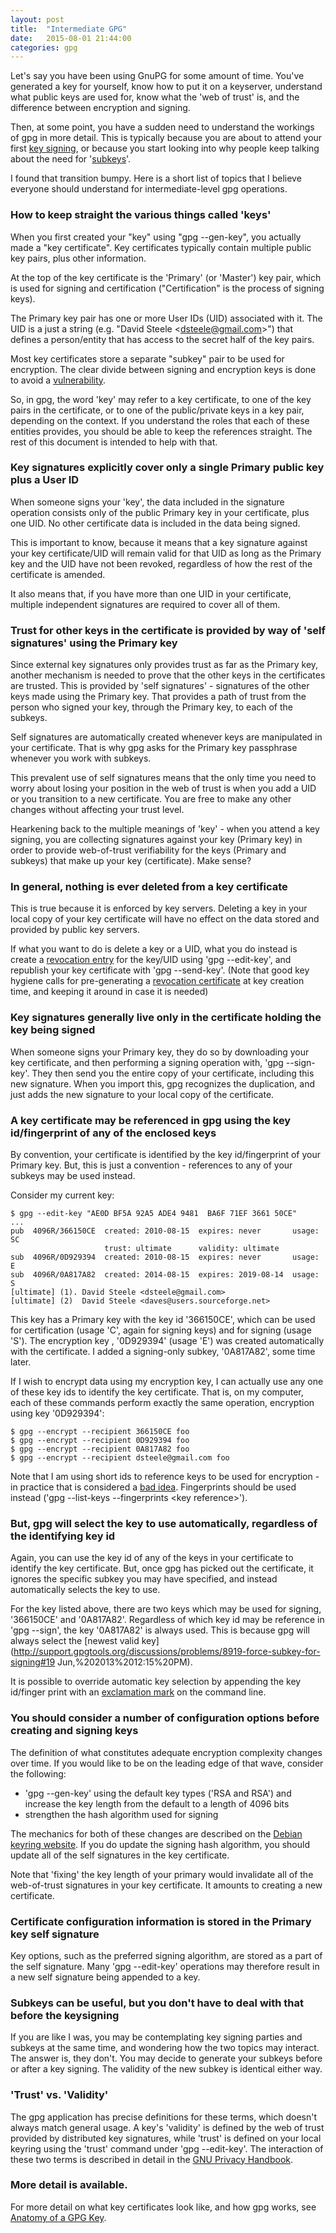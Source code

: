 ```yaml
---
layout: post
title:  "Intermediate GPG"
date:   2015-08-01 21:44:00
categories: gpg
---
```


Let's say you have been using  GnuPG for some amount of time. You've generated a key for yourself, know how to put it on a keyserver, understand what public keys are used for, know what the 'web of trust' is, and the difference between encryption and signing.

Then, at some point, you have a sudden need to understand the workings of gpg in more detail. This is typically because you are about to attend your first [key signing](https://en.wikipedia.org/wiki/Key_signing_party), or because you start looking into why people keep talking about the need for '[subkeys](https://wiki.debian.org/Subkeys)'.

I found that transition bumpy. Here is a short list of topics that I believe everyone should understand for intermediate-level gpg operations.

### How to keep straight the various things called 'keys'
 
When you first created your "key" using "gpg --gen-key", you actually made a "key certificate". Key certificates typically contain multiple public key pairs, plus other information.
 
At the top of the key certificate is the 'Primary' (or 'Master') key pair, which is used for signing and certification  ("Certification" is the process of signing keys).
 
The Primary key pair has one or more User IDs (UID) associated with it. The UID is a just a string (e.g. "David Steele &lt;dsteele@gmail.com&gt;") that defines a person/entity that has access to the secret half of the key pairs.
 
Most key certificates store a separate "subkey" pair to be used for encryption. The clear divide between signing and encryption keys is done to avoid a [vulnerability](http://serverfault.com/questions/397973/gpg-why-am-i-encrypting-with-subkey-instead-of-primary-key).

So, in gpg, the word 'key' may refer to a key certificate, to one of the key pairs in the certificate, or to one of the public/private keys in a key pair, depending on the context. If you understand the roles that each of these entities provides, you should be able to keep the references straight. The rest of this document is intended to help with that.

### Key signatures explicitly cover only a single Primary public key plus a User ID
 
When someone signs your 'key', the data included in the signature operation consists only of the public Primary key in your certificate, plus one UID. No other certificate data is included in the data being signed.

This is important to know, because it means that a key signature against your key certificate/UID will remain valid for that UID as long as the Primary key and the UID have not been revoked, regardless of how the rest of the certificate is amended.

It also means that, if you have more than one UID in your certificate, multiple independent signatures are required to cover all of them.

### Trust for other keys in the certificate is provided by way of 'self signatures' using the Primary key

Since external key signatures only provides trust as far as the Primary key, another mechanism is needed to prove that the other keys in the certificates are trusted. This is provided by 'self signatures' - signatures of the other keys made using the Primary key. That provides a path of trust from the person who signed your key, through the Primary key, to each of the subkeys.

Self signatures are automatically created whenever keys are manipulated in your certificate. That is why gpg asks for the Primary key passphrase whenever you work with subkeys.

This prevalent use of self signatures means that the only time you need to worry about losing your position in the web of trust is when you add a UID or you transition to a new certificate. You are free to make any other changes without affecting your trust level.

Hearkening back to the multiple meanings of 'key' - when you attend a key signing, you are collecting signatures against your key (Primary key) in order to provide web-of-trust verifiability for the keys (Primary and subkeys) that make up your key (certificate). Make sense?

### In general, nothing is ever deleted from a key certificate
 
This is true because it is enforced by key servers. Deleting a key in your local copy of your key certificate will have no effect on the data stored and provided by public key servers.

If what you want to do is delete a key or a UID, what you do instead is create a [revocation entry](https://www.debian-administration.org/article/450/Generating_a_revocation_certificate_with_gpg) for the key/UID using 'gpg --edit-key', and republish your key certificate with 'gpg --send-key'. (Note that good key hygiene calls for pre-generating a [revocation certificate](https://www.debian-administration.org/article/450/Generating_a_revocation_certificate_with_gpg) at key creation time, and keeping it around in case it is needed)

### Key signatures generally live only in the certificate holding the key being signed
 
When someone signs your Primary key, they do so by downloading your key certificate, and then performing a signing operation with, 'gpg --sign-key'. They then send you the entire copy of your certificate, including this new signature. When you import this, gpg recognizes the duplication, and just adds the new signature to your local copy of the certificate.

### A key certificate may be referenced in gpg using the key id/fingerprint of any of the enclosed keys

By convention, your certificate is identified by the key id/fingerprint of your Primary key. But, this is just a convention - references to any of your subkeys may be used instead.

Consider my current key:


    $ gpg --edit-key "AE0D BF5A 92A5 ADE4 9481  BA6F 71EF 3661 50CE"
    ...
    pub  4096R/366150CE  created: 2010-08-15  expires: never       usage: SC  
                         trust: ultimate      validity: ultimate
    sub  4096R/0D929394  created: 2010-08-15  expires: never       usage: E   
    sub  4096R/0A817A82  created: 2014-08-15  expires: 2019-08-14  usage: S   
    [ultimate] (1). David Steele <dsteele@gmail.com>
    [ultimate] (2)  David Steele <daves@users.sourceforge.net>


This key has a Primary key with the key id '366150CE', which can be used for certification (usage 'C', again for signing keys) and for signing (usage 'S'). The encryption key , '0D929394' (usage 'E') was created automatically with the certificate. I added a signing-only subkey, '0A817A82', some time later.

If I wish to encrypt data using my encryption key, I can actually use any one of these key ids to identify the key certificate. That is, on my computer, each of these commands perform exactly the same operation, encryption using key '0D929394':


    $ gpg --encrypt --recipient 366150CE foo
    $ gpg --encrypt --recipient 0D929394 foo
    $ gpg --encrypt --recipient 0A817A82 foo
    $ gpg --encrypt --recipient dsteele@gmail.com foo


Note that I am using short ids to reference keys to be used for encryption - in practice that is considered a [bad idea](https://www.debian-administration.org/users/dkg/weblog/105). Fingerprints should be used instead ('gpg --list-keys --fingerprints &lt;key reference&gt;').

### But, gpg will select the key to use automatically, regardless of the identifying key id

Again, you can use the key id of any of the keys in your certificate to identify the key certificate. But, once gpg has picked out the certificate, it ignores the specific subkey you may have specified, and instead automatically selects the key to use.

For the key listed above, there are two keys which may be used for signing, '366150CE' and '0A817A82'. Regardless of which key id may be reference in 'gpg --sign', the key '0A817A82' is always used. This is because gpg will always select the [newest valid key](http://support.gpgtools.org/discussions/problems/8919-force-subkey-for-signing#19 Jun,%202013%2012:15%20PM).

It is possible to override automatic key selection by appending the key id/finger print with an [exclamation mark](https://www.gnupg.org/documentation/manuals/gnupg/Specify-a-User-ID.html) on the command line.
 
### You should consider a number of configuration options before creating and signing keys
 
The definition of what constitutes adequate encryption complexity changes over time. If you would like to be on the leading edge of that wave, consider the following:

* 'gpg --gen-key' using the default key types ('RSA and RSA') and increase the key length from the default to a length of 4096 bits
* strengthen the hash algorithm used for signing

The mechanics for both of these changes are described on the [Debian keyring website](http://keyring.debian.org/creating-key.html). If you do update the signing hash algorithm, you should update all of the self signatures in the key certificate.

Note that 'fixing' the key length of your primary would invalidate all of the web-of-trust signatures in your key certificate. It amounts to creating a new certificate.

### Certificate configuration information is stored in the Primary key self signature

Key options, such as the preferred signing algorithm, are stored as a part of the self signature. Many 'gpg --edit-key' operations may therefore result in a new self signature being appended to a key.

### Subkeys can be useful, but you don't have to deal with that before the keysigning

If you are like I was, you may be contemplating key signing parties and subkeys at the same time, and wondering how the two topics may interact. The answer is, they don't. You may decide to generate your subkeys before or after a key signing. The validity of the new subkey is identical either way.  

### 'Trust' vs. 'Validity'

The gpg application has precise definitions for these terms, which doesn't always match general usage. A key's 'validity' is defined by the web of trust provided by distributed key signatures, while 'trust' is defined on your local keyring using the 'trust' command under 'gpg --edit-key'. The interaction of these two terms is described in detail in the [GNU Privacy Handbook](https://www.gnupg.org/gph/en/manual/x334.html#AEN384).

### More detail is available.

For more detail on what key certificates look like, and how gpg works, see [Anatomy of a GPG Key](https://davesteele.github.io/gpg/2014/09/20/anatomy-of-a-gpg-key/).

